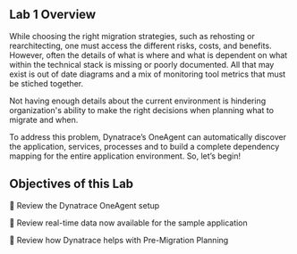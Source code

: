 ## Lab 1 Overview

While choosing the right migration strategies, such as rehosting or rearchitecting, one must access the different risks, costs, and benefits. However, often the details of what is where and what is dependent on what within the technical stack is missing or poorly documented.  All that may exist is out of date diagrams and a mix of monitoring tool metrics that must be stiched together.

Not having enough details about the current environment is hindering organization's ability to make the right decisions when planning what to migrate and when.

To address this problem, Dynatrace’s OneAgent can automatically discover the application, services, processes and to build a complete dependency mapping for the entire application environment. So, let’s begin!

## Objectives of this Lab

🔷 Review the Dynatrace OneAgent setup

🔷 Review real-time data now available for the sample application

🔷 Review how Dynatrace helps with Pre-Migration Planning
